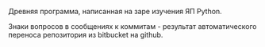 Древняя программа, написанная на заре изучения ЯП Python.

Знаки вопросов в сообщениях к коммитам - результат автоматического переноса
репозитория из bitbucket на github.
